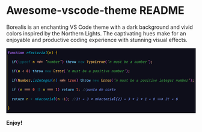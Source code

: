 # Awesome-vscode-theme README

Borealis is an enchanting VS Code theme with a dark background and vivid colors inspired by the Northern Lights. The captivating hues make for an enjoyable and productive coding experience with stunning visual effects.

![screenshot1](/images/Captura%20de%20pantalla%202023-04-28%20163427.png)

**Enjoy!**
